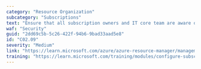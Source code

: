 ```yaml
---
category: "Resource Organization"
subcategory: "Subscriptions"
text: "Ensure that all subscription owners and IT core team are aware of subscription quotas and the impact they have on provision resources for a given subscription."
waf: "Security"
guid: "2dd69c5b-5c26-422f-94b6-9bad33aad5e8"
id: "C02.09"
severity: "Medium"
link: "https://learn.microsoft.com/azure/azure-resource-manager/management/azure-subscription-service-limits"
training: "https://learn.microsoft.com/training/modules/configure-subscriptions/"
---
```

